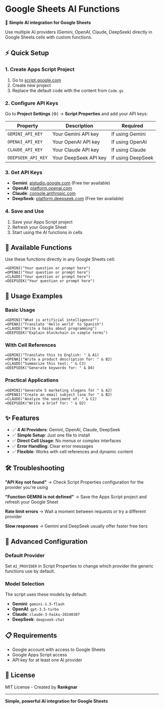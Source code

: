 # Google Sheets AI Functions

🤖 **Simple AI integration for Google Sheets**

Use multiple AI providers (Gemini, OpenAI, Claude, DeepSeek) directly in Google Sheets cells with custom functions.

## ⚡ Quick Setup

### 1. Create Apps Script Project

1. Go to [script.google.com](https://script.google.com/)
2. Create new project
3. Replace the default code with the content from `Code.gs`

### 2. Configure API Keys

Go to **Project Settings** (⚙️) → **Script Properties** and add your API keys:

| Property           | Description           | Required          |
| ------------------ | --------------------- | ----------------- |
| `GEMINI_API_KEY`   | Your Gemini API key   | If using Gemini   |
| `OPENAI_API_KEY`   | Your OpenAI API key   | If using OpenAI   |
| `CLAUDE_API_KEY`   | Your Claude API key   | If using Claude   |
| `DEEPSEEK_API_KEY` | Your DeepSeek API key | If using DeepSeek |

### 3. Get API Keys

- **Gemini**: [aistudio.google.com](https://aistudio.google.com/app/apikey) (Free tier available)
- **OpenAI**: [platform.openai.com](https://platform.openai.com/api-keys)
- **Claude**: [console.anthropic.com](https://console.anthropic.com/)
- **DeepSeek**: [platform.deepseek.com](https://platform.deepseek.com/) (Free tier available)

### 4. Save and Use

1. Save your Apps Script project
2. Refresh your Google Sheet
3. Start using the AI functions in cells

## 🚀 Available Functions

Use these functions directly in any Google Sheets cell:

```excel
=GEMINI("Your question or prompt here")
=OPENAI("Your question or prompt here")
=CLAUDE("Your question or prompt here")
=DEEPSEEK("Your question or prompt here")
```

## 📝 Usage Examples

### Basic Usage

```excel
=GEMINI("What is artificial intelligence?")
=OPENAI("Translate 'Hello world' to Spanish")
=CLAUDE("Write a haiku about programming")
=DEEPSEEK("Explain blockchain in simple terms")
```

### With Cell References

```excel
=GEMINI("Translate this to English: " & A1)
=OPENAI("Write a product description for: " & B2)
=CLAUDE("Summarize this text: " & C3)
=DEEPSEEK("Generate keywords for: " & D4)
```

### Practical Applications

```excel
=GEMINI("Generate 5 marketing slogans for " & A2)
=OPENAI("Create an email subject line for " & B2)
=CLAUDE("Analyze the sentiment of: " & C2)
=DEEPSEEK("Write a brief for: " & D2)
```

## ✨ Features

- ✅ **4 AI Providers**: Gemini, OpenAI, Claude, DeepSeek
- ✅ **Simple Setup**: Just one file to install
- ✅ **Direct Cell Usage**: No menus or complex interfaces
- ✅ **Error Handling**: Clear error messages
- ✅ **Flexible**: Works with cell references and dynamic content

## 🛠️ Troubleshooting

**"API Key not found"**
→ Check Script Properties configuration for the provider you're using

**"Function GEMINI is not defined"**
→ Save the Apps Script project and refresh your Google Sheet

**Rate limit errors**
→ Wait a moment between requests or try a different provider

**Slow responses**
→ Gemini and DeepSeek usually offer faster free tiers

## 🔧 Advanced Configuration

### Default Provider

Set `AI_PROVIDER` in Script Properties to change which provider the generic functions use by default.

### Model Selection

The script uses these models by default:

- **Gemini**: `gemini-1.5-flash`
- **OpenAI**: `gpt-3.5-turbo`
- **Claude**: `claude-3-haiku-20240307`
- **DeepSeek**: `deepseek-chat`

## 📋 Requirements

- Google account with access to Google Sheets
- Google Apps Script access
- API key for at least one AI provider

## 📄 License

MIT License - Created by **Rankgnar**

---

**Simple, powerful AI integration for Google Sheets**
